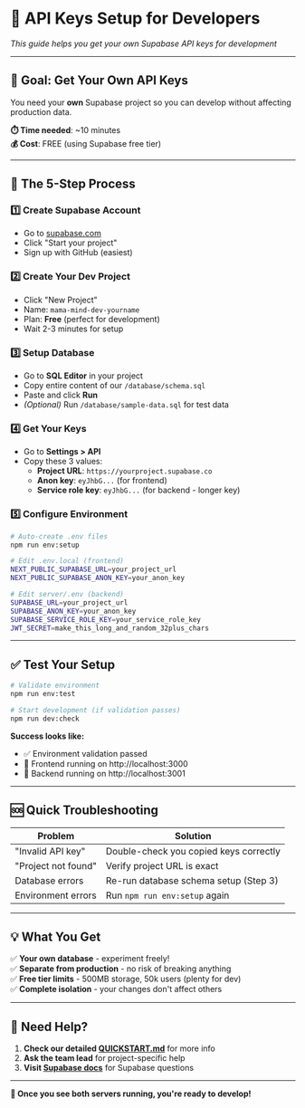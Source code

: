 # 🔑 API Keys Setup for Developers

*This guide helps you get your own Supabase API keys for development*

---

## 🎯 Goal: Get Your Own API Keys

You need your **own** Supabase project so you can develop without affecting production data.

**⏱️ Time needed**: ~10 minutes  
**💰 Cost**: FREE (using Supabase free tier)

---

## 🚀 The 5-Step Process

### 1️⃣ Create Supabase Account
- Go to [supabase.com](https://supabase.com)
- Click "Start your project" 
- Sign up with GitHub (easiest)

### 2️⃣ Create Your Dev Project
- Click "New Project"
- Name: `mama-mind-dev-yourname`
- Plan: **Free** (perfect for development)
- Wait 2-3 minutes for setup

### 3️⃣ Setup Database
- Go to **SQL Editor** in your project
- Copy entire content of our `/database/schema.sql`
- Paste and click **Run**
- *(Optional)* Run `/database/sample-data.sql` for test data

### 4️⃣ Get Your Keys
- Go to **Settings > API**
- Copy these 3 values:
  - **Project URL**: `https://yourproject.supabase.co`
  - **Anon key**: `eyJhbG...` (for frontend)
  - **Service role key**: `eyJhbG...` (for backend - longer key)

### 5️⃣ Configure Environment
```bash
# Auto-create .env files
npm run env:setup

# Edit .env.local (frontend)
NEXT_PUBLIC_SUPABASE_URL=your_project_url
NEXT_PUBLIC_SUPABASE_ANON_KEY=your_anon_key

# Edit server/.env (backend)  
SUPABASE_URL=your_project_url
SUPABASE_ANON_KEY=your_anon_key
SUPABASE_SERVICE_ROLE_KEY=your_service_role_key
JWT_SECRET=make_this_long_and_random_32plus_chars
```

---

## ✅ Test Your Setup

```bash
# Validate environment
npm run env:test

# Start development (if validation passes)
npm run dev:check
```

**Success looks like:**
- ✅ Environment validation passed
- 🚀 Frontend running on http://localhost:3000
- 🚀 Backend running on http://localhost:3001

---

## 🆘 Quick Troubleshooting

| Problem | Solution |
|---------|----------|
| "Invalid API key" | Double-check you copied keys correctly |
| "Project not found" | Verify project URL is exact |
| Database errors | Re-run database schema setup (Step 3) |
| Environment errors | Run `npm run env:setup` again |

---

## 💡 What You Get

✅ **Your own database** - experiment freely!  
✅ **Separate from production** - no risk of breaking anything  
✅ **Free tier limits** - 500MB storage, 50k users (plenty for dev)  
✅ **Complete isolation** - your changes don't affect others  

---

## 🤝 Need Help?

1. **Check our detailed [QUICKSTART.md](./QUICKSTART.md)** for more info
2. **Ask the team lead** for project-specific help
3. **Visit [Supabase docs](https://supabase.com/docs)** for Supabase questions

---

**🎉 Once you see both servers running, you're ready to develop!**

